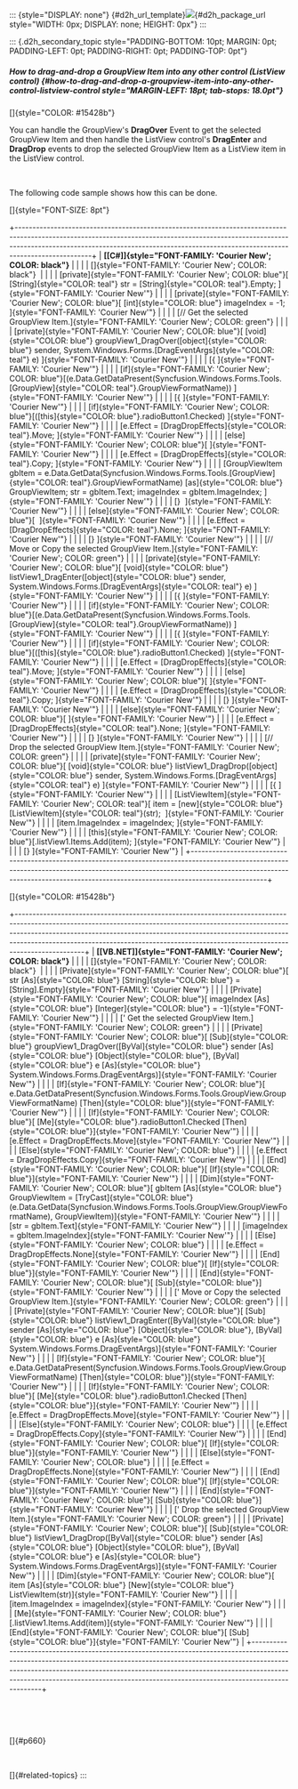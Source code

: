 ::: {style="DISPLAY: none"}
[](ms-xhelp:///?Id=d2h_url_template){#d2h_url_template}![](!package_url!){#d2h_package_url style="WIDTH: 0px; DISPLAY: none; HEIGHT: 0px"}
:::

::: {.d2h_secondary_topic style="PADDING-BOTTOM: 10pt; MARGIN: 0pt; PADDING-LEFT: 0pt; PADDING-RIGHT: 0pt; PADDING-TOP: 0pt"}
##### How to drag-and-drop a GroupView Item into any other control (ListView control) {#how-to-drag-and-drop-a-groupview-item-into-any-other-control-listview-control style="MARGIN-LEFT: 18pt; tab-stops: 18.0pt"}

[]{style="COLOR: #15428b"} 

You can handle the GroupView\'s **DragOver** Event to get the selected GroupView Item and then handle the ListView control\'s **DragEnter** and **DragDrop** events to drop the selected GroupView Item as a ListView item in the ListView control.

 

The following code sample shows how this can be done.

[]{style="FONT-SIZE: 8pt"} 

+---------------------------------------------------------------------------------------------------------------------------------------------------------------------------------------------------------------------------------------------------------------+
| **[\[C#\]]{style="FONT-FAMILY: 'Courier New'; COLOR: black"}**                                                                                                                                                                                                |
|                                                                                                                                                                                                                                                               |
| []{style="FONT-FAMILY: 'Courier New'; COLOR: black"}                                                                                                                                                                                                          |
|                                                                                                                                                                                                                                                               |
| [private]{style="FONT-FAMILY: 'Courier New'; COLOR: blue"}[ [String]{style="COLOR: teal"} str = [String]{style="COLOR: teal"}.Empty; ]{style="FONT-FAMILY: 'Courier New'"}                                                                                    |
|                                                                                                                                                                                                                                                               |
| [private]{style="FONT-FAMILY: 'Courier New'; COLOR: blue"}[ [int]{style="COLOR: blue"} imageIndex = -1; ]{style="FONT-FAMILY: 'Courier New'"}                                                                                                                 |
|                                                                                                                                                                                                                                                               |
| [// Get the selected GroupView Item.]{style="FONT-FAMILY: 'Courier New'; COLOR: green"}                                                                                                                                                                       |
|                                                                                                                                                                                                                                                               |
| [private]{style="FONT-FAMILY: 'Courier New'; COLOR: blue"}[ [void]{style="COLOR: blue"} groupView1_DragOver([object]{style="COLOR: blue"} sender, System.Windows.Forms.[DragEventArgs]{style="COLOR: teal"} e) ]{style="FONT-FAMILY: 'Courier New'"}          |
|                                                                                                                                                                                                                                                               |
| [{ ]{style="FONT-FAMILY: 'Courier New'"}                                                                                                                                                                                                                      |
|                                                                                                                                                                                                                                                               |
| [if]{style="FONT-FAMILY: 'Courier New'; COLOR: blue"}[(e.Data.GetDataPresent(Syncfusion.Windows.Forms.Tools.[GroupView]{style="COLOR: teal"}.GroupViewFormatName)) ]{style="FONT-FAMILY: 'Courier New'"}                                                      |
|                                                                                                                                                                                                                                                               |
| [{ ]{style="FONT-FAMILY: 'Courier New'"}                                                                                                                                                                                                                      |
|                                                                                                                                                                                                                                                               |
| [if]{style="FONT-FAMILY: 'Courier New'; COLOR: blue"}[([this]{style="COLOR: blue"}.radioButton1.Checked) ]{style="FONT-FAMILY: 'Courier New'"}                                                                                                                |
|                                                                                                                                                                                                                                                               |
| [e.Effect = [DragDropEffects]{style="COLOR: teal"}.Move; ]{style="FONT-FAMILY: 'Courier New'"}                                                                                                                                                                |
|                                                                                                                                                                                                                                                               |
| [else]{style="FONT-FAMILY: 'Courier New'; COLOR: blue"}[ ]{style="FONT-FAMILY: 'Courier New'"}                                                                                                                                                                |
|                                                                                                                                                                                                                                                               |
| [e.Effect = [DragDropEffects]{style="COLOR: teal"}.Copy; ]{style="FONT-FAMILY: 'Courier New'"}                                                                                                                                                                |
|                                                                                                                                                                                                                                                               |
| [GroupViewItem gbItem = e.Data.GetData(Syncfusion.Windows.Forms.Tools.[GroupView]{style="COLOR: teal"}.GroupViewFormatName) [as]{style="COLOR: blue"} GroupViewItem; str = gbItem.Text; imageIndex = gbItem.ImageIndex; ]{style="FONT-FAMILY: 'Courier New'"} |
|                                                                                                                                                                                                                                                               |
| [}  ]{style="FONT-FAMILY: 'Courier New'"}                                                                                                                                                                                                                     |
|                                                                                                                                                                                                                                                               |
| [else]{style="FONT-FAMILY: 'Courier New'; COLOR: blue"}[  ]{style="FONT-FAMILY: 'Courier New'"}                                                                                                                                                               |
|                                                                                                                                                                                                                                                               |
| [e.Effect = [DragDropEffects]{style="COLOR: teal"}.None; ]{style="FONT-FAMILY: 'Courier New'"}                                                                                                                                                                |
|                                                                                                                                                                                                                                                               |
| [} ]{style="FONT-FAMILY: 'Courier New'"}                                                                                                                                                                                                                      |
|                                                                                                                                                                                                                                                               |
| [// Move or Copy the selected GroupView Item.]{style="FONT-FAMILY: 'Courier New'; COLOR: green"}                                                                                                                                                              |
|                                                                                                                                                                                                                                                               |
| [private]{style="FONT-FAMILY: 'Courier New'; COLOR: blue"}[ [void]{style="COLOR: blue"} listView1_DragEnter([object]{style="COLOR: blue"} sender, System.Windows.Forms.[DragEventArgs]{style="COLOR: teal"} e) ]{style="FONT-FAMILY: 'Courier New'"}          |
|                                                                                                                                                                                                                                                               |
| [{ ]{style="FONT-FAMILY: 'Courier New'"}                                                                                                                                                                                                                      |
|                                                                                                                                                                                                                                                               |
| [if]{style="FONT-FAMILY: 'Courier New'; COLOR: blue"}[(e.Data.GetDataPresent(Syncfusion.Windows.Forms.Tools.[GroupView]{style="COLOR: teal"}.GroupViewFormatName)) ]{style="FONT-FAMILY: 'Courier New'"}                                                      |
|                                                                                                                                                                                                                                                               |
| [{ ]{style="FONT-FAMILY: 'Courier New'"}                                                                                                                                                                                                                      |
|                                                                                                                                                                                                                                                               |
| [if]{style="FONT-FAMILY: 'Courier New'; COLOR: blue"}[([this]{style="COLOR: blue"}.radioButton1.Checked) ]{style="FONT-FAMILY: 'Courier New'"}                                                                                                                |
|                                                                                                                                                                                                                                                               |
| [e.Effect = [DragDropEffects]{style="COLOR: teal"}.Move; ]{style="FONT-FAMILY: 'Courier New'"}                                                                                                                                                                |
|                                                                                                                                                                                                                                                               |
| [else]{style="FONT-FAMILY: 'Courier New'; COLOR: blue"}[ ]{style="FONT-FAMILY: 'Courier New'"}                                                                                                                                                                |
|                                                                                                                                                                                                                                                               |
| [e.Effect = [DragDropEffects]{style="COLOR: teal"}.Copy; ]{style="FONT-FAMILY: 'Courier New'"}                                                                                                                                                                |
|                                                                                                                                                                                                                                                               |
| [} ]{style="FONT-FAMILY: 'Courier New'"}                                                                                                                                                                                                                      |
|                                                                                                                                                                                                                                                               |
| [else]{style="FONT-FAMILY: 'Courier New'; COLOR: blue"}[ ]{style="FONT-FAMILY: 'Courier New'"}                                                                                                                                                                |
|                                                                                                                                                                                                                                                               |
| [e.Effect = [DragDropEffects]{style="COLOR: teal"}.None; ]{style="FONT-FAMILY: 'Courier New'"}                                                                                                                                                                |
|                                                                                                                                                                                                                                                               |
| [} ]{style="FONT-FAMILY: 'Courier New'"}                                                                                                                                                                                                                      |
|                                                                                                                                                                                                                                                               |
| [// Drop the selected GroupView Item.]{style="FONT-FAMILY: 'Courier New'; COLOR: green"}                                                                                                                                                                      |
|                                                                                                                                                                                                                                                               |
| [private]{style="FONT-FAMILY: 'Courier New'; COLOR: blue"}[ [void]{style="COLOR: blue"} listView1_DragDrop([object]{style="COLOR: blue"} sender, System.Windows.Forms.[DragEventArgs]{style="COLOR: teal"} e) ]{style="FONT-FAMILY: 'Courier New'"}           |
|                                                                                                                                                                                                                                                               |
| [{ ]{style="FONT-FAMILY: 'Courier New'"}                                                                                                                                                                                                                      |
|                                                                                                                                                                                                                                                               |
| [ListViewItem]{style="FONT-FAMILY: 'Courier New'; COLOR: teal"}[ item = [new]{style="COLOR: blue"} [ListViewItem]{style="COLOR: teal"}(str);  ]{style="FONT-FAMILY: 'Courier New'"}                                                                           |
|                                                                                                                                                                                                                                                               |
| [item.ImageIndex = imageIndex; ]{style="FONT-FAMILY: 'Courier New'"}                                                                                                                                                                                          |
|                                                                                                                                                                                                                                                               |
| [this]{style="FONT-FAMILY: 'Courier New'; COLOR: blue"}[.listView1.Items.Add(item); ]{style="FONT-FAMILY: 'Courier New'"}                                                                                                                                     |
|                                                                                                                                                                                                                                                               |
| [} ]{style="FONT-FAMILY: 'Courier New'"}                                                                                                                                                                                                                      |
+---------------------------------------------------------------------------------------------------------------------------------------------------------------------------------------------------------------------------------------------------------------+

[]{style="COLOR: #15428b"} 

+-------------------------------------------------------------------------------------------------------------------------------------------------------------------------------------------------------------------------------------------------------------------------------------------------------------------------------------------+
| **[\[VB.NET\]]{style="FONT-FAMILY: 'Courier New'; COLOR: black"}**                                                                                                                                                                                                                                                                        |
|                                                                                                                                                                                                                                                                                                                                           |
| []{style="FONT-FAMILY: 'Courier New'; COLOR: black"}                                                                                                                                                                                                                                                                                      |
|                                                                                                                                                                                                                                                                                                                                           |
| [Private]{style="FONT-FAMILY: 'Courier New'; COLOR: blue"}[ str [As]{style="COLOR: blue"} [String]{style="COLOR: blue"} = \[String\].Empty]{style="FONT-FAMILY: 'Courier New'"}                                                                                                                                                           |
|                                                                                                                                                                                                                                                                                                                                           |
| [Private]{style="FONT-FAMILY: 'Courier New'; COLOR: blue"}[ imageIndex [As]{style="COLOR: blue"} [Integer]{style="COLOR: blue"} = -1]{style="FONT-FAMILY: 'Courier New'"}                                                                                                                                                                 |
|                                                                                                                                                                                                                                                                                                                                           |
| [\' Get the selected GroupView Item.]{style="FONT-FAMILY: 'Courier New'; COLOR: green"}                                                                                                                                                                                                                                                   |
|                                                                                                                                                                                                                                                                                                                                           |
| [Private]{style="FONT-FAMILY: 'Courier New'; COLOR: blue"}[ [Sub]{style="COLOR: blue"} groupView1_DragOver([ByVal]{style="COLOR: blue"} sender [As]{style="COLOR: blue"} [Object]{style="COLOR: blue"}, [ByVal]{style="COLOR: blue"} e [As]{style="COLOR: blue"} System.Windows.Forms.DragEventArgs)]{style="FONT-FAMILY: 'Courier New'"} |
|                                                                                                                                                                                                                                                                                                                                           |
| [If]{style="FONT-FAMILY: 'Courier New'; COLOR: blue"}[ e.Data.GetDataPresent(Syncfusion.Windows.Forms.Tools.GroupView.GroupViewFormatName) [Then]{style="COLOR: blue"}]{style="FONT-FAMILY: 'Courier New'"}                                                                                                                               |
|                                                                                                                                                                                                                                                                                                                                           |
| [If]{style="FONT-FAMILY: 'Courier New'; COLOR: blue"}[ [Me]{style="COLOR: blue"}.radioButton1.Checked [Then]{style="COLOR: blue"}]{style="FONT-FAMILY: 'Courier New'"}                                                                                                                                                                    |
|                                                                                                                                                                                                                                                                                                                                           |
| [e.Effect = DragDropEffects.Move]{style="FONT-FAMILY: 'Courier New'"}                                                                                                                                                                                                                                                                     |
|                                                                                                                                                                                                                                                                                                                                           |
| [Else]{style="FONT-FAMILY: 'Courier New'; COLOR: blue"}                                                                                                                                                                                                                                                                                   |
|                                                                                                                                                                                                                                                                                                                                           |
| [e.Effect = DragDropEffects.Copy]{style="FONT-FAMILY: 'Courier New'"}                                                                                                                                                                                                                                                                     |
|                                                                                                                                                                                                                                                                                                                                           |
| [End]{style="FONT-FAMILY: 'Courier New'; COLOR: blue"}[ [If]{style="COLOR: blue"}]{style="FONT-FAMILY: 'Courier New'"}                                                                                                                                                                                                                    |
|                                                                                                                                                                                                                                                                                                                                           |
| [Dim]{style="FONT-FAMILY: 'Courier New'; COLOR: blue"}[ gbItem [As]{style="COLOR: blue"} GroupViewItem = [TryCast]{style="COLOR: blue"}(e.Data.GetData(Syncfusion.Windows.Forms.Tools.GroupView.GroupViewFormatName), GroupViewItem)]{style="FONT-FAMILY: 'Courier New'"}                                                                 |
|                                                                                                                                                                                                                                                                                                                                           |
| [str = gbItem.Text]{style="FONT-FAMILY: 'Courier New'"}                                                                                                                                                                                                                                                                                   |
|                                                                                                                                                                                                                                                                                                                                           |
| [imageIndex = gbItem.ImageIndex]{style="FONT-FAMILY: 'Courier New'"}                                                                                                                                                                                                                                                                      |
|                                                                                                                                                                                                                                                                                                                                           |
| [Else]{style="FONT-FAMILY: 'Courier New'; COLOR: blue"}                                                                                                                                                                                                                                                                                   |
|                                                                                                                                                                                                                                                                                                                                           |
| [e.Effect = DragDropEffects.None]{style="FONT-FAMILY: 'Courier New'"}                                                                                                                                                                                                                                                                     |
|                                                                                                                                                                                                                                                                                                                                           |
| [End]{style="FONT-FAMILY: 'Courier New'; COLOR: blue"}[ [If]{style="COLOR: blue"}]{style="FONT-FAMILY: 'Courier New'"}                                                                                                                                                                                                                    |
|                                                                                                                                                                                                                                                                                                                                           |
| [End]{style="FONT-FAMILY: 'Courier New'; COLOR: blue"}[ [Sub]{style="COLOR: blue"}]{style="FONT-FAMILY: 'Courier New'"}                                                                                                                                                                                                                   |
|                                                                                                                                                                                                                                                                                                                                           |
| [\' Move or Copy the selected GroupView Item.]{style="FONT-FAMILY: 'Courier New'; COLOR: green"}                                                                                                                                                                                                                                          |
|                                                                                                                                                                                                                                                                                                                                           |
| [Private]{style="FONT-FAMILY: 'Courier New'; COLOR: blue"}[ [Sub]{style="COLOR: blue"} listView1_DragEnter([ByVal]{style="COLOR: blue"} sender [As]{style="COLOR: blue"} [Object]{style="COLOR: blue"}, [ByVal]{style="COLOR: blue"} e [As]{style="COLOR: blue"} System.Windows.Forms.DragEventArgs)]{style="FONT-FAMILY: 'Courier New'"} |
|                                                                                                                                                                                                                                                                                                                                           |
| [If]{style="FONT-FAMILY: 'Courier New'; COLOR: blue"}[ e.Data.GetDataPresent(Syncfusion.Windows.Forms.Tools.GroupView.GroupViewFormatName) [Then]{style="COLOR: blue"}]{style="FONT-FAMILY: 'Courier New'"}                                                                                                                               |
|                                                                                                                                                                                                                                                                                                                                           |
| [If]{style="FONT-FAMILY: 'Courier New'; COLOR: blue"}[ [Me]{style="COLOR: blue"}.radioButton1.Checked [Then]{style="COLOR: blue"}]{style="FONT-FAMILY: 'Courier New'"}                                                                                                                                                                    |
|                                                                                                                                                                                                                                                                                                                                           |
| [e.Effect = DragDropEffects.Move]{style="FONT-FAMILY: 'Courier New'"}                                                                                                                                                                                                                                                                     |
|                                                                                                                                                                                                                                                                                                                                           |
| [Else]{style="FONT-FAMILY: 'Courier New'; COLOR: blue"}                                                                                                                                                                                                                                                                                   |
|                                                                                                                                                                                                                                                                                                                                           |
| [e.Effect = DragDropEffects.Copy]{style="FONT-FAMILY: 'Courier New'"}                                                                                                                                                                                                                                                                     |
|                                                                                                                                                                                                                                                                                                                                           |
| [End]{style="FONT-FAMILY: 'Courier New'; COLOR: blue"}[ [If]{style="COLOR: blue"}]{style="FONT-FAMILY: 'Courier New'"}                                                                                                                                                                                                                    |
|                                                                                                                                                                                                                                                                                                                                           |
| [Else]{style="FONT-FAMILY: 'Courier New'; COLOR: blue"}                                                                                                                                                                                                                                                                                   |
|                                                                                                                                                                                                                                                                                                                                           |
| [e.Effect = DragDropEffects.None]{style="FONT-FAMILY: 'Courier New'"}                                                                                                                                                                                                                                                                     |
|                                                                                                                                                                                                                                                                                                                                           |
| [End]{style="FONT-FAMILY: 'Courier New'; COLOR: blue"}[ [If]{style="COLOR: blue"}]{style="FONT-FAMILY: 'Courier New'"}                                                                                                                                                                                                                    |
|                                                                                                                                                                                                                                                                                                                                           |
| [End]{style="FONT-FAMILY: 'Courier New'; COLOR: blue"}[ [Sub]{style="COLOR: blue"}]{style="FONT-FAMILY: 'Courier New'"}                                                                                                                                                                                                                   |
|                                                                                                                                                                                                                                                                                                                                           |
| [\' Drop the selected GroupView Item.]{style="FONT-FAMILY: 'Courier New'; COLOR: green"}                                                                                                                                                                                                                                                  |
|                                                                                                                                                                                                                                                                                                                                           |
| [Private]{style="FONT-FAMILY: 'Courier New'; COLOR: blue"}[ [Sub]{style="COLOR: blue"} listView1_DragDrop([ByVal]{style="COLOR: blue"} sender [As]{style="COLOR: blue"} [Object]{style="COLOR: blue"}, [ByVal]{style="COLOR: blue"} e [As]{style="COLOR: blue"} System.Windows.Forms.DragEventArgs)]{style="FONT-FAMILY: 'Courier New'"}  |
|                                                                                                                                                                                                                                                                                                                                           |
| [Dim]{style="FONT-FAMILY: 'Courier New'; COLOR: blue"}[ item [As]{style="COLOR: blue"} [New]{style="COLOR: blue"} ListViewItem(str)]{style="FONT-FAMILY: 'Courier New'"}                                                                                                                                                                  |
|                                                                                                                                                                                                                                                                                                                                           |
| [item.ImageIndex = imageIndex]{style="FONT-FAMILY: 'Courier New'"}                                                                                                                                                                                                                                                                        |
|                                                                                                                                                                                                                                                                                                                                           |
| [Me]{style="FONT-FAMILY: 'Courier New'; COLOR: blue"}[.listView1.Items.Add(item)]{style="FONT-FAMILY: 'Courier New'"}                                                                                                                                                                                                                     |
|                                                                                                                                                                                                                                                                                                                                           |
| [End]{style="FONT-FAMILY: 'Courier New'; COLOR: blue"}[ [Sub]{style="COLOR: blue"}]{style="FONT-FAMILY: 'Courier New'"}                                                                                                                                                                                                                   |
+-------------------------------------------------------------------------------------------------------------------------------------------------------------------------------------------------------------------------------------------------------------------------------------------------------------------------------------------+

 

 

[]{#p660} 

 

[]{#related-topics}
:::

